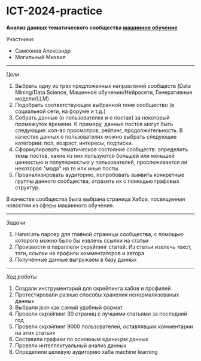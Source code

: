 # ICT-2024-practice

**Анализ данных тематического сообщества [машинное обучение](https://habr.com/ru/hubs/machine_learning/articles/)**

Участники: 
- Самсонов Александр
- Могильный Михаил

---

*Цели*
1. Выбрать одну из трех предложенных направлений сообществ (Data Mining/Data Science, Машинное обучение/Нейросети, Генеративные модели/LLM)
2. Подобрать соответствующее выбранной теме сообщество (в социальной сети, на форуме и т.д.)
3. Собрать данные (о пользователях и о постах) за некоторый промежуток времени. К примеру, данные постов могут быть следующие: кол-во просмотров, рейтинг, продолжительность. В качестве данных о пользователях можно выбрать следующие категории: пол, возраст, интересы, подписки.
4. Сформулировать тематическое состояние сообществ: определить темы постов, какие из них пользуются большей или меньшей ценностью и популярностью у пользователей, прослеживается ли некоторая "мода" на те или иные посты.
5. Проанализировать аудиторию, попробовать выявить конкретные группы данного сообщества, отразить их с помощью графовых структур.

В качестве сообщества была выбрана страница Хабра, посвященная новостям из сферы машинного обучения. 

---

*Задачи*
1. Написать парсер для главной страницы сообщества, с помощью которого можно было бы извлечь ссылки на статьи
2. Произвести в параллели скрейпинг статей. Из статьи извлечь текст, тэги, ссылки на профили комментаторов и автора
3. Полученные данные выгружаем в базу данных

---

_Ход работы_
1. Создали инструментарий для скрейпинга хабов и профилей
2. Протестировали разные способы хранения ненормализованых данных
3. Выбрали json как самый удобный формат
4. Провели скрэйпинг 30 страниц с лучшими статьями за последний год
5. Провели скрэйпинг 9000 пользователей, оставлявших комментарии на этих статьях
6. Составили графики по основным единицам данных
7. Провели интеллектуальный анализ данных
8. Определили целевую аудиторию хаба machine learning

